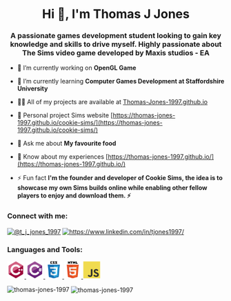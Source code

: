 <h1 align="center">Hi 👋, I'm Thomas J Jones</h1>
<h3 align="center">A passionate games development student looking to gain key knowledge and skills to drive myself. Highly passionate about The Sims video game developed by Maxis studios - EA</h3>

- 🔭 I’m currently working on **OpenGL Game**

- 🌱 I’m currently learning **Computer Games Development at Staffordshire University**

- 👨‍💻 All of my projects are available at [Thomas-Jones-1997.github.io](Thomas-Jones-1997.github.io)

- 📝 Personal project Sims website [https://thomas-jones-1997.github.io/cookie-sims/](https://thomas-jones-1997.github.io/cookie-sims/)

- 💬 Ask me about **My favourite food**

- 📄 Know about my experiences [https://thomas-jones-1997.github.io/](https://thomas-jones-1997.github.io/)

- ⚡ Fun fact **I'm the founder and developer of Cookie Sims, the idea is to showcase my own Sims builds online while enabling other fellow players to enjoy and download them. ⚡**

<h3 align="left">Connect with me:</h3>
<p align="left">
<a href="https://twitter.com/@t_j_jones_1997" target="blank"><img align="center" src="https://raw.githubusercontent.com/rahuldkjain/github-profile-readme-generator/master/src/images/icons/Social/twitter.svg" alt="@t_j_jones_1997" height="30" width="40" /></a>
<a href="https://linkedin.com/in/https://www.linkedin.com/in/tjones1997/" target="blank"><img align="center" src="https://raw.githubusercontent.com/rahuldkjain/github-profile-readme-generator/master/src/images/icons/Social/linked-in-alt.svg" alt="https://www.linkedin.com/in/tjones1997/" height="30" width="40" /></a>
</p>

<h3 align="left">Languages and Tools:</h3>
<p align="left"> <a href="https://www.w3schools.com/cpp/" target="_blank" rel="noreferrer"> <img src="https://raw.githubusercontent.com/devicons/devicon/master/icons/cplusplus/cplusplus-original.svg" alt="cplusplus" width="40" height="40"/> </a> <a href="https://www.w3schools.com/cs/" target="_blank" rel="noreferrer"> <img src="https://raw.githubusercontent.com/devicons/devicon/master/icons/csharp/csharp-original.svg" alt="csharp" width="40" height="40"/> </a> <a href="https://www.w3schools.com/css/" target="_blank" rel="noreferrer"> <img src="https://raw.githubusercontent.com/devicons/devicon/master/icons/css3/css3-original-wordmark.svg" alt="css3" width="40" height="40"/> </a> <a href="https://www.w3.org/html/" target="_blank" rel="noreferrer"> <img src="https://raw.githubusercontent.com/devicons/devicon/master/icons/html5/html5-original-wordmark.svg" alt="html5" width="40" height="40"/> </a> <a href="https://developer.mozilla.org/en-US/docs/Web/JavaScript" target="_blank" rel="noreferrer"> <img src="https://raw.githubusercontent.com/devicons/devicon/master/icons/javascript/javascript-original.svg" alt="javascript" width="40" height="40"/> </a> </p>

<p><img align="left" src="https://github-readme-stats.vercel.app/api/top-langs?username=thomas-jones-1997&show_icons=true&locale=en&layout=compact" alt="thomas-jones-1997" /></p>

<p>&nbsp;<img align="center" src="https://github-readme-stats.vercel.app/api?username=thomas-jones-1997&show_icons=true&locale=en" alt="thomas-jones-1997" /></p>
